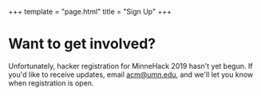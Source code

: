 +++
template = "page.html"
title = "Sign Up"
+++

# Want to get involved?

Unfortunately, hacker registration for MinneHack 2019 hasn't yet begun. If you'd like to receive updates, email [acm@umn.edu](mailto:acm@umn.edu), and we'll let you know when registration is open.
